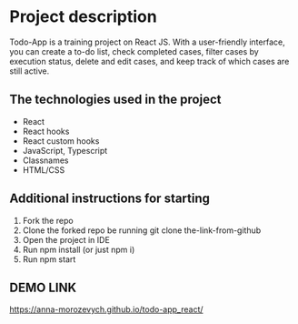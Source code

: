 # Project description

Todo-App is a training project on React JS.
With a user-friendly interface, you can create a to-do list, check completed cases, filter cases by execution status, delete and edit cases, and keep track of which cases are still active.

## The technologies used in the project

- React
- React hooks
- React custom hooks
- JavaScript, Typescript
- Classnames
- HTML/CSS

## Additional instructions for starting

1. Fork the repo
2. Clone the forked repo be running git clone the-link-from-github
3. Open the project in IDE
4. Run npm install (or just npm i)
5. Run npm start

## DEMO LINK

https://anna-morozevych.github.io/todo-app_react/
